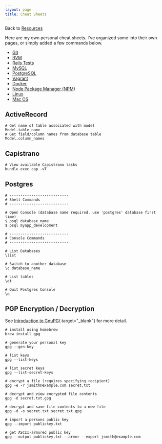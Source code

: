 ```yaml
---
layout: page
title: Cheat Sheets
---
```


Back to [Resources](/resources/)

Here are my own personal cheat sheets. I've organized some into their own pages, or simply added a few commands below.

* [Git](/resources/cheat-sheets/git/)
* [RVM](/resources/cheat-sheets/rvm/)
* [Rails Tests](/resources/cheat-sheets/rails-tests/)
* [MySQL](/resources/cheat-sheets/mysql/)
* [PostgreSQL](/resources/cheat-sheets/postgresql/)
* [Vagrant](/resources/cheat-sheets/vagrant/)
* [Docker](/resources/cheat-sheets/docker/)
* [Node Package Manager (NPM)](/resources/cheat-sheets/npm/)
* [Linux](/resources/cheat-sheets/linux/)
* [Mac OS](/resources/cheat-sheets/mac-os/)

## ActiveRecord

```
# Get name of table associated with model
Model.table_name
# Get field/column names from database table
Model.column_names
```

## Capistrano

```
# View available Capistrano tasks
bundle exec cap -vT
```

## Postgres
```
# ---------------------------
# Shell Commands
# ---------------------------

# Open Console (database name required, use 'postgres' database first time)
$ psql database_name
$ psql myapp_development

# ---------------------------
# Console Commands
# ---------------------------

# List Databases
\list

# Switch to another database
\c database_name

# List tables
\dt

# Quit Postgres Console
\q
```

## PGP Encryption / Decryption
See [Introduction to GnuPG](http://www.ianatkinson.net/computing/gnupg.htm){:target="_blank"} for more detail.

```
# install using homebrew
brew install gpg

# generate your personal key
gpg --gen-key

# list keys
gpg --list-keys

# list secret keys
gpg --list-secret-keys

# encrypt a file (requires specifying recipient)
gpg -e -r jsmith@example.com secret.txt

# decrypt and view encrypted file contents
gpg -d secret.txt.gpg

# decrypt and save file contents to a new file
gpg -d -o secret.txt secret.txt.gpg

# import a persons public key
gpg --import publickey.txt

# get ASCII-armored public key
gpg --output publickey.txt --armor --export jsmith@example.com
```
